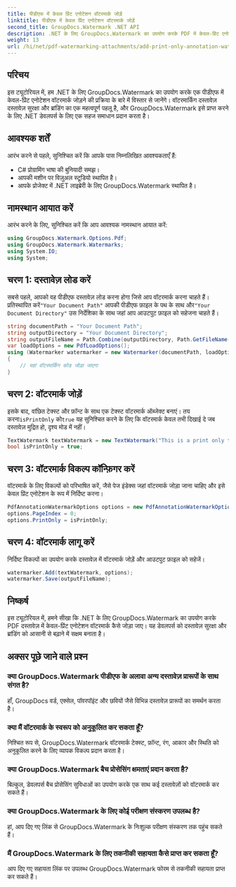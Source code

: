 ```yaml
---
title: पीडीएफ में केवल प्रिंट एनोटेशन वॉटरमार्क जोड़ें
linktitle: पीडीएफ में केवल प्रिंट एनोटेशन वॉटरमार्क जोड़ें
second_title: GroupDocs.Watermark .NET API
description: .NET के लिए GroupDocs.Watermark का उपयोग करके PDF में केवल-प्रिंट एनोटेशन वॉटरमार्क जोड़ने का तरीका जानें। दस्तावेज़ सुरक्षा और ब्रांडिंग को सहजता से बढ़ाएँ।
weight: 13
url: /hi/net/pdf-watermarking-attachments/add-print-only-annotation-watermark-pdf/
---
```

## परिचय
इस ट्यूटोरियल में, हम .NET के लिए GroupDocs.Watermark का उपयोग करके एक पीडीएफ में केवल-प्रिंट एनोटेशन वॉटरमार्क जोड़ने की प्रक्रिया के बारे में विस्तार से जानेंगे। वॉटरमार्किंग दस्तावेज़ दस्तावेज़ सुरक्षा और ब्रांडिंग का एक महत्वपूर्ण पहलू है, और GroupDocs.Watermark इसे प्राप्त करने के लिए .NET डेवलपर्स के लिए एक सहज समाधान प्रदान करता है।
## आवश्यक शर्तें
आरंभ करने से पहले, सुनिश्चित करें कि आपके पास निम्नलिखित आवश्यकताएँ हैं:
- C# प्रोग्रामिंग भाषा की बुनियादी समझ।
- आपकी मशीन पर विज़ुअल स्टूडियो स्थापित है।
- आपके प्रोजेक्ट में .NET लाइब्रेरी के लिए GroupDocs.Watermark स्थापित है।

## नामस्थान आयात करें
आरंभ करने के लिए, सुनिश्चित करें कि आप आवश्यक नामस्थान आयात करें:
```csharp
using GroupDocs.Watermark.Options.Pdf;
using GroupDocs.Watermark.Watermarks;
using System.IO;
using System;
```
## चरण 1: दस्तावेज़ लोड करें
 सबसे पहले, आपको वह पीडीएफ दस्तावेज़ लोड करना होगा जिसे आप वॉटरमार्क करना चाहते हैं। प्रतिस्थापित करें`"Your Document Path"` आपकी पीडीएफ फ़ाइल के पथ के साथ और`"Your Document Directory"` उस निर्देशिका के साथ जहां आप आउटपुट फ़ाइल को सहेजना चाहते हैं।
```csharp
string documentPath = "Your Document Path";
string outputDirectory = "Your Document Directory";
string outputFileName = Path.Combine(outputDirectory, Path.GetFileName(documentPath));
var loadOptions = new PdfLoadOptions();
using (Watermarker watermarker = new Watermarker(documentPath, loadOptions))
{
    // यहां वॉटरमार्किंग कोड जोड़ा जाएगा
}
```
## चरण 2: वॉटरमार्क जोड़ें
इसके बाद, वांछित टेक्स्ट और फ़ॉन्ट के साथ एक टेक्स्ट वॉटरमार्क ऑब्जेक्ट बनाएं। तय करना`isPrintOnly` को`true` यह सुनिश्चित करने के लिए कि वॉटरमार्क केवल तभी दिखाई दे जब दस्तावेज़ मुद्रित हो, दृश्य मोड में नहीं।
```csharp
TextWatermark textWatermark = new TextWatermark("This is a print only test watermark. It won't appear in view mode.", new Font("Arial", 8));
bool isPrintOnly = true;
```
## चरण 3: वॉटरमार्क विकल्प कॉन्फ़िगर करें
वॉटरमार्क के लिए विकल्पों को परिभाषित करें, जैसे पेज इंडेक्स जहां वॉटरमार्क जोड़ा जाना चाहिए और इसे केवल प्रिंट एनोटेशन के रूप में निर्दिष्ट करना।
```csharp
PdfAnnotationWatermarkOptions options = new PdfAnnotationWatermarkOptions();
options.PageIndex = 0;
options.PrintOnly = isPrintOnly;
```
## चरण 4: वॉटरमार्क लागू करें
निर्दिष्ट विकल्पों का उपयोग करके दस्तावेज़ में वॉटरमार्क जोड़ें और आउटपुट फ़ाइल को सहेजें।
```csharp
watermarker.Add(textWatermark, options);
watermarker.Save(outputFileName);
```

## निष्कर्ष
इस ट्यूटोरियल में, हमने सीखा कि .NET के लिए GroupDocs.Watermark का उपयोग करके PDF दस्तावेज़ में केवल-प्रिंट एनोटेशन वॉटरमार्क कैसे जोड़ा जाए। यह डेवलपर्स को दस्तावेज़ सुरक्षा और ब्रांडिंग को आसानी से बढ़ाने में सक्षम बनाता है।
## अक्सर पूछे जाने वाले प्रश्न
### क्या GroupDocs.Watermark पीडीएफ के अलावा अन्य दस्तावेज़ प्रारूपों के साथ संगत है?
हाँ, GroupDocs वर्ड, एक्सेल, पॉवरपॉइंट और छवियों जैसे विभिन्न दस्तावेज़ प्रारूपों का समर्थन करता है।
### क्या मैं वॉटरमार्क के स्वरूप को अनुकूलित कर सकता हूँ?
निश्चित रूप से, GroupDocs.Watermark वॉटरमार्क टेक्स्ट, फ़ॉन्ट, रंग, आकार और स्थिति को अनुकूलित करने के लिए व्यापक विकल्प प्रदान करता है।
### क्या GroupDocs.Watermark बैच प्रोसेसिंग क्षमताएं प्रदान करता है?
बिल्कुल, डेवलपर्स बैच प्रोसेसिंग सुविधाओं का उपयोग करके एक साथ कई दस्तावेज़ों को वॉटरमार्क कर सकते हैं।
### क्या GroupDocs.Watermark के लिए कोई परीक्षण संस्करण उपलब्ध है?
हां, आप दिए गए लिंक से GroupDocs.Watermark के निःशुल्क परीक्षण संस्करण तक पहुंच सकते हैं।
### मैं GroupDocs.Watermark के लिए तकनीकी सहायता कैसे प्राप्त कर सकता हूँ?
आप दिए गए सहायता लिंक पर उपलब्ध GroupDocs.Watermark फोरम से तकनीकी सहायता प्राप्त कर सकते हैं।